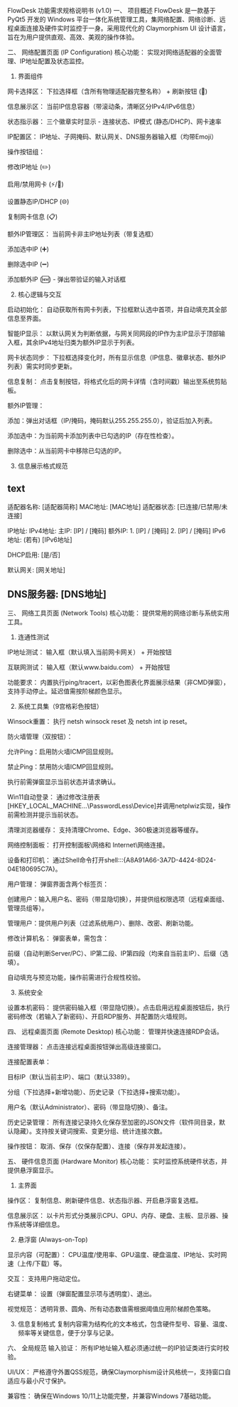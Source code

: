 FlowDesk 功能需求规格说明书 (v1.0)
一、 项目概述
FlowDesk 是一款基于 PyQt5 开发的 Windows 平台一体化系统管理工具，集网络配置、网络诊断、远程桌面连接及硬件实时监控于一身。采用现代化的 Claymorphism UI 设计语言，旨在为用户提供直观、高效、美观的操作体验。

二、 网络配置页面 (IP Configuration)
核心功能： 实现对网络适配器的全面管理、IP地址配置及状态监控。

1. 界面组件

网卡选择区： 下拉选择框（含所有物理适配器完整名称） + 刷新按钮 (🔄)

信息展示区： 当前IP信息容器（带滚动条，清晰区分IPv4/IPv6信息）

状态指示器： 三个徽章实时显示 - 连接状态、IP模式 (静态/DHCP)、网卡速率

IP配置区： IP地址、子网掩码、默认网关、DNS服务器输入框（均带Emoji）

操作按钮组：

修改IP地址 (✏️)

启用/禁用网卡 (⚡/🚫)

设置静态IP/DHCP (🌐)

复制网卡信息 (📋)

额外IP管理区： 当前网卡非主IP地址列表（带复选框）

添加选中IP (➕)

删除选中IP (➖)

添加额外IP (🆕) - 弹出带验证的输入对话框

2. 核心逻辑与交互

启动初始化： 自动获取所有网卡列表，下拉框默认选中首项，并自动填充其全部信息至界面。

智能IP显示： 以默认网关为判断依据，与网关同网段的IP作为主IP显示于顶部输入框，其余IPv4地址归类为额外IP显示于列表。

网卡状态同步： 下拉框选择变化时，所有显示信息（IP信息、徽章状态、额外IP列表）需实时同步更新。

信息复制： 点击复制按钮，将格式化后的网卡详情（含时间戳）输出至系统剪贴板。

额外IP管理：

添加：弹出对话框（IP/掩码，掩码默认255.255.255.0），验证后加入列表。

添加选中：为当前网卡添加列表中已勾选的IP（存在性检查）。

删除选中：从当前网卡中移除已勾选的IP。

3. 信息展示格式规范

text
-----------------------------------------------------------
适配器名称: [适配器简称]
MAC地址: [MAC地址]
适配器状态: [已连接/已禁用/未连接]

IP地址:
  IPv4地址:
    主IP: [IP] / [掩码]
    额外IP:
      1. [IP] / [掩码]
      2. [IP] / [掩码]
  IPv6地址: (若有)
    [IPv6地址]

DHCP启用: [是/否]

默认网关:
  [网关地址]

DNS服务器:
  [DNS地址]
-----------------------------------------------------------
三、 网络工具页面 (Network Tools)
核心功能： 提供常用的网络诊断与系统实用工具。

1. 连通性测试

IP地址测试： 输入框（默认填入当前网卡网关） + 开始按钮

互联网测试： 输入框（默认www.baidu.com） + 开始按钮

功能要求： 内置执行ping/tracert，以彩色图表化界面展示结果（非CMD弹窗），支持手动停止。延迟值需按阶梯颜色显示。

2. 系统工具集（9宫格彩色按钮）

Winsock重置： 执行 netsh winsock reset 及 netsh int ip reset。

防火墙管理（双按钮）：

允许Ping：启用防火墙ICMP回显规则。

禁止Ping：禁用防火墙ICMP回显规则。

执行前需弹窗显示当前状态并请求确认。

Win11自动登录： 通过修改注册表[HKEY_LOCAL_MACHINE\...\PasswordLess\Device]并调用netplwiz实现，操作前需检测并提示当前状态。

清理浏览器缓存： 支持清理Chrome、Edge、360极速浏览器等缓存。

网络控制面板： 打开控制面板\网络和 Internet\网络连接。

设备和打印机： 通过Shell命令打开shell:::{A8A91A66-3A7D-4424-8D24-04E180695C7A}。

用户管理： 弹窗界面含两个标签页：

创建用户：输入用户名、密码（带显隐切换），并提供组权限选项（远程桌面组、管理员组等）。

管理用户：提供用户列表（过滤系统用户）、删除、改密、刷新功能。

修改计算机名： 弹窗表单，需包含：

前缀（自动判断Server/PC）、IP第二段、IP第四段（均来自当前主IP）、后缀（选填）。

自动填充与预览功能，操作前需进行合规性校验。

3. 系统安全

设置本机密码： 提供密码输入框（带显隐切换）。点击启用远程桌面按钮后，执行密码修改（若输入了新密码）、开启RDP服务、并配置防火墙规则。

四、 远程桌面页面 (Remote Desktop)
核心功能： 管理并快速连接RDP会话。

连接管理器： 点击连接远程桌面按钮弹出高级连接窗口。

连接配置表单：

目标IP（默认当前主IP）、端口（默认3389）。

分组（下拉选择+新增功能）、历史记录（下拉选择+搜索功能）。

用户名（默认Administrator）、密码（带显隐切换）、备注。

历史记录管理： 所有连接记录持久化保存至加密的JSON文件（软件同目录，默认隐藏）。支持按关键词搜索、变更分组、统计连接次数。

操作按钮： 取消、保存（仅保存配置）、连接（保存并发起连接）。

五、 硬件信息页面 (Hardware Monitor)
核心功能： 实时监控系统硬件状态，并提供悬浮窗显示。

1. 主界面

操作区： 复制信息、刷新硬件信息、状态指示器、开启悬浮窗复选框。

信息展示区： 以卡片形式分类展示CPU、GPU、内存、硬盘、主板、显示器、操作系统等详细信息。

2. 悬浮窗 (Always-on-Top)

显示内容（可配置）： CPU温度/使用率、GPU温度、硬盘温度、IP地址、实时网速（上传/下载）等。

交互： 支持用户拖动定位。

右键菜单： 设置（弹窗配置显示项与透明度）、退出。

视觉规范： 透明背景、圆角、所有动态数值需根据阈值应用阶梯颜色策略。

3. 信息复制格式
复制内容需为结构化的文本格式，包含硬件型号、容量、温度、频率等关键信息，便于分享与记录。

六、 全局规范
输入验证： 所有IP地址输入框必须通过统一的IP验证类进行实时校验。

UI/UX： 严格遵守外置QSS规范，确保Claymorphism设计风格统一，支持窗口自适应与最小尺寸保护。

兼容性： 确保在Windows 10/11上功能完整，并兼容Windows 7基础功能。